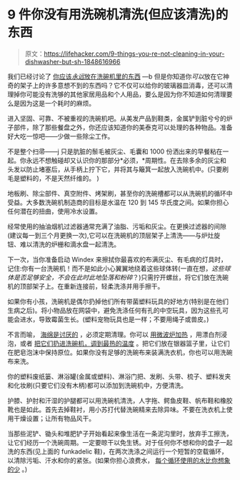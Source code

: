 # 9 件你没有用洗碗机清洗(但应该清洗)的东西

> 原文：<https://lifehacker.com/9-things-you-re-not-cleaning-in-your-dishwasher-but-sh-1848616966>

我们已经讨论了 [你应该*永远*放在洗碗机里的东西](https://lifehacker.com/8-things-you-should-never-put-in-your-dishwasher-1848341293) —b 但是你知道你*可以*放在它神奇的架子上的许多意想不到的东西吗？它不仅可以给你的玻璃器皿消毒，还可以清理掉你可能没有洗够的其他家居用品和个人用品，要么是因为你不知道如何清理要么是因为这是一个耗时的麻烦。

进入坚固、可靠、不被重视的洗碗机吧。从美发产品到鞋类，金属铲到脏兮兮的炉子部件，除了那些餐盘之外，你还应该知道你的美泰克可以处理的各种物品。准备好大吃一惊吧——少做一些除尘工作。

不是整个扫帚——j 只是肮脏的鬃毛被灰尘、毛囊和 1000 份洒出来的早餐粘在一起。你永远不想触碰却又认识你的那部分*必须，*周期性。在去除多余的灰尘和头发以防止堵塞后，从手柄上拧下它，并将其与簸箕一起放入洗碗机中。(只要刷毛是塑料的，不是天然纤维的。 )

地板刷、除尘部件、真空附件、烤架刷，甚至你的洗碗槽都可以从洗碗机的循环中受益。大多数洗碗机制造商的目标是水温在 120 到 145 华氏度之间。如果你担心任何潜在的扭曲，使用冷水设置。

经常使用的抽油烟机过滤器通常充满了油脂、污垢和灰尘。在更换过滤器的间隙(建议每一到三个月更换一次),它可以在洗碗机的顶层架子上清洗——与炉灶旋钮、难以清洗的炉栅和滴水盘一起清洗。

下一次，当你准备启动 Windex 来擦拭你最喜欢的布满灰尘、有毛病的灯具时，记住:你有一台洗碗机！而不是如此小心翼翼地绕着这些球体转(一直在想，*这些球体是否足够安全，不会在此时此地坠落和粉碎*？)只需拧开螺丝，将它们放在洗碗机的顶部架子上。在重新连接前，轻柔洗涤并用手擦干。

如果你有小孩，洗碗机是偶尔扔掉他们所有带菌塑料玩具的好地方(特别是在他们生病之后)。将小物品放在网袋中，避免洗涤任何有孔的中空玩具，因为这些孔可能会进水，导致霉菌生长。(塑料宠物玩具也是一样；不要用绳子或兽皮。)

不言而喻， [海绵是讨厌的](https://lifehacker.com/every-sponge-is-bad-1832899231) ，必须定期清理。你可以 [用微波炉加热](https://lifehacker.com/can-a-microwave-really-sanitize-your-dirty-sponges-1847806658) ，用漂白剂浸泡，或者 [把它们扔进洗碗机，调到最热的温度](https://lifehacker.com/how-to-always-have-a-clean-sponge-1844996813) 。把它们放在银器篮子里，让它们在肥皂泡沫中保持原位。如果你没有足够的洗碗布来装满洗衣机，你也可以用洗碗布来洗。

你的塑料废纸篓、淋浴罐(金属或塑料)、淋浴门把、发刷、头带、梳子、塑料发夹和化妆刷(只要它们没有木柄)都可以添加到洗碗机中，方便清洗。

护膝、护肘和汗湿的护腿都可以用洗碗机清洗，人字拖、鳄鱼皮鞋、帆布鞋和橡胶靴也是如此。首先去掉鞋衬，用小苏打代替洗碗精来去除异味。不要在洗衣机上使用干燥设置；让所有物品风干。

当那些泥铲、锄头和堆肥铲子开始看起来像生活在一条泥沟里时，放弃手工擦洗，让它们经历一个洗碗周期。一定要晾干以免生锈。对于任何你不想和你的盘子一起洗的东西(见上面的 funkadelic 鞋)，在两次洗涤之间运行一个短暂的空载循环，以清除污垢、汗水和你的紧张。(如果你担心浪费水， [每个循环使用的水比你想象的少](https://lifehacker.com/its-time-to-stop-pre-rinsing-your-dishes-1848601416) 。)